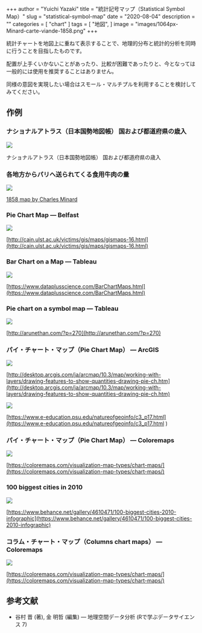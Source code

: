 +++
author = "Yuichi Yazaki"
title = "統計記号マップ（Statistical Symbol Map）"
slug = "statistical-symbol-map"
date = "2020-08-04"
description = ""
categories = [
    "chart"
]
tags = [
    "地図",
]
image = "images/1064px-Minard-carte-viande-1858.png"
+++

統計チャートを地図上に重ねて表示することで、地理的分布と統計的分析を同時に行うことを目指したものです。

配置が上手くいかないことがあったり、比較が困難であったりと、今となっては一般的には使用を推奨することはありません。

同様の意図を実現したい場合はスモール・マルチプルを利用することを検討してみてください。


<!--more-->


## 作例

### ナショナルアトラス（日本国勢地図帳） 国および都道府県の歳入

![](images/j-atlas-d_j_66.png)

ナショナルアトラス（日本国勢地図帳） 国および都道府県の歳入

### 各地方からパリへ送られてくる食用牛肉の量

![](images/1064px-Minard-carte-viande-1858.png)

[1858 map by Charles Minard](https://commons.wikimedia.org/wiki/Charles_Joseph_Minard)


### Pie Chart Map — Belfast

![](images/1_U8xEpDAive7YsN3PIFzSjw.jpg)

[http://cain.ulst.ac.uk/victims/gis/maps/gismaps-16.html](http://cain.ulst.ac.uk/victims/gis/maps/gismaps-16.html)

### Bar Chart on a Map — Tableau

![](images/1_pIOyHftfXVEwXNvuQTs4zw.png)

[https://www.dataplusscience.com/BarChartMaps.html](https://www.dataplusscience.com/BarChartMaps.html)

### Pie chart on a symbol map — Tableau

![](images/1_Ht5L2vgisQsjjid5txzndA.png)

[http://arunethan.com/?p=270](http://arunethan.com/?p=270)

### パイ・チャート・マップ（Pie Chart Map） — ArcGIS

![](images/1_y_P0ESrVxUwKqg6TA1s6bw.png)

[http://desktop.arcgis.com/ja/arcmap/10.3/map/working-with-layers/drawing-features-to-show-quantities-drawing-pie-ch.htm](http://desktop.arcgis.com/ja/arcmap/10.3/map/working-with-layers/drawing-features-to-show-quantities-drawing-pie-ch.htm)

![](images/1_mAK-AuR0oWkPtICrvXq8Tw.png)

[https://www.e-education.psu.edu/natureofgeoinfo/c3_p17.html](https://www.e-education.psu.edu/natureofgeoinfo/c3_p17.html
)


### パイ・チャート・マップ（Pie Chart Map） — Coloremaps

![](images/1_f_EFGJlRSA2uTyp277EniA.png)

[https://coloremaps.com/visualization-map-types/chart-maps/](https://coloremaps.com/visualization-map-types/chart-maps/)

### 100 biggest cities in 2010

![](images/1_vYlrcEajmqotd7pmMkhw3g.jpeg)

[https://www.behance.net/gallery/4610471/100-biggest-cities-2010-infographic](https://www.behance.net/gallery/4610471/100-biggest-cities-2010-infographic)

### コラム・チャート・マップ（Columns chart maps） — Coloremaps

![](images/1_P_BLOe42fK636x5d-dkQQ.png)

[https://coloremaps.com/visualization-map-types/chart-maps/](https://coloremaps.com/visualization-map-types/chart-maps/)


## 参考文献

- 谷村 晋 (著), 金 明哲 (編集) — 地理空間データ分析 (Rで学ぶデータサイエンス 7)

